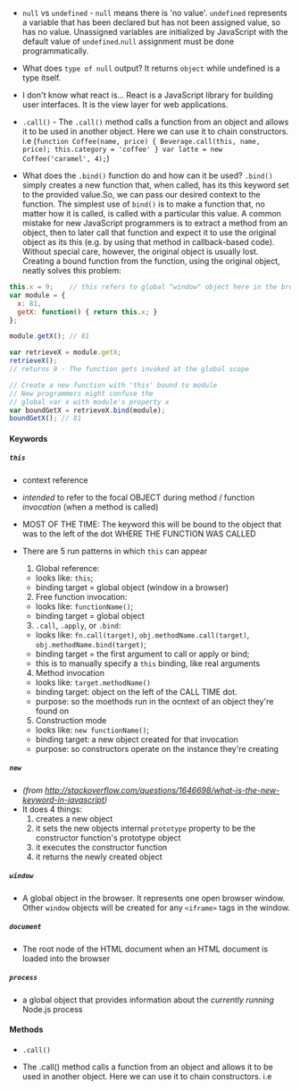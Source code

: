 * `null` vs `undefined` - `null` means there is 'no value'. `undefined` represents a variable that has been declared but has not been assigned value, so has no value.
Unassigned variables are initialized by JavaScript with the default value of `undefined`.`null` assignment must be done programmatically.


* What does `type of null` output? It returns `object` while undefined is a type itself.

* I don't know what react is...
React is a JavaScript library for building user interfaces. It is the view layer for web applications.

* `.call()` - The `.call()` method calls a function from an object and allows it to be used in another object. Here we can use it to chain constructors.
i.e (`function Coffee(name, price) {
   Beverage.call(this, name, price);
   this.category = 'coffee'
 }
 var latte = new Coffee('caramel', 4);`)

 * What does the `.bind()` function do and how can it be used?
`.bind()` simply creates a new function that, when called, has its this keyword
set to the provided value.So, we can pass our desired context to the function.
The simplest use of `bind()` is to make a function that, no matter how it is called,
is called with a particular this value. A common mistake for new JavaScript
programmers is to extract a method from an object, then to later call that
function and expect it to use the original object as its this (e.g. by using
that method in callback-based code). Without special care, however, the
original object is usually lost. Creating a bound function from the function,
using the original object, neatly solves this problem:
 ```JavaScript
 this.x = 9;    // this refers to global "window" object here in the browser
 var module = {
   x: 81,
   getX: function() { return this.x; }
 };

 module.getX(); // 81

 var retrieveX = module.getX;
 retrieveX();   
 // returns 9 - The function gets invoked at the global scope

 // Create a new function with 'this' bound to module
 // New programmers might confuse the
 // global var x with module's property x
 var boundGetX = retrieveX.bind(module);
 boundGetX(); // 81
```
#### Keywords
##### `this`
  * context reference
  * _intended_ to refer to the focal OBJECT during method / function _invocation_ (when a method is called)
  * MOST OF THE TIME: The keyword this will be bound to the object that was to the left of the dot WHERE THE FUNCTION WAS CALLED
  * There are 5 run patterns in which `this` can appear
    1. Global reference:

      - looks like: `this`;
      - binding target = global object (window in a browser)
    2. Free function invocation:
      - looks like: `functionName()`;
      - binding target = global object
    3. `.call`, `.apply`, or `.bind`:
      - looks like: `fn.call(target)`, `obj.methodName.call(target)`,
      `obj.methodName.bind(target)`;
      - binding target = the first argument to call or apply or bind;
      - this is to manually specify a `this` binding, like real arguments
    4. Method invocation
      - looks like: `target.methodName()`
      - binding target: object on the left of the CALL TIME dot.
      - purpose: so the moethods run in the ocntext of an object they're found on
    5. Construction mode
      - looks like: `new functionName()`;
      - binding target: a new object created for that invocation
      - purpose: so constructors operate on the instance they're creating

##### `new`
 - *(from http://stackoverflow.com/questions/1646698/what-is-the-new-keyword-in-javascript)*
 - It does 4 things:
    1. creates a new object
    2. it sets the new objects internal `prototype` property to be the constructor function's prototype object
    3. it executes the constructor function
    4. it returns the newly created object

##### `window`
 - A global object in the browser. It represents one open browser window. Other `window` objects will be created for any `<iframe>` tags in the window.

##### `document`
 - The root node of the HTML document when an HTML document is loaded into the browser

##### `process`
 - a global object that provides information about the _currently running_ Node.js process

#### Methods
* `.call()`
 - The .call() method calls a function from an object and allows it to be used in another object. Here we can use it to chain constructors.
i.e